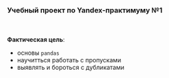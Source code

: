 ﻿### Учебный проект по Yandex-практимуму №1
</br></br>
**Фактическая цель**:
- основы `pandas`
- научитться работать с пропусками
- выявлять и бороться с дубликатами
